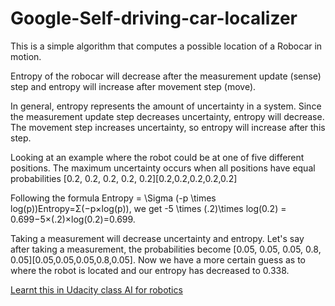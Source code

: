 # Google-Self-driving-car-localizer
This is a simple algorithm that computes a possible location of a Robocar in motion.

Entropy of the robocar will decrease after the measurement update (sense) step and entropy will increase after movement step (move).

In general, entropy represents the amount of uncertainty in a system. Since the measurement update step decreases uncertainty, entropy will decrease. The movement step increases uncertainty, so entropy will increase after this step.

Looking at an example where the robot could be at one of five different positions. The maximum uncertainty occurs when all positions have equal probabilities [0.2, 0.2, 0.2, 0.2, 0.2][0.2,0.2,0.2,0.2,0.2]

Following the formula Entropy = \Sigma (-p \times log(p))Entropy=Σ(−p×log(p)), we get -5 \times (.2)\times log(0.2) = 0.699−5×(.2)×log(0.2)=0.699.

Taking a measurement will decrease uncertainty and entropy. Let's say after taking a measurement, the probabilities become [0.05, 0.05, 0.05, 0.8, 0.05][0.05,0.05,0.05,0.8,0.05]. Now we have a more certain guess as to where the robot is located and our entropy has decreased to 0.338.

[Learnt this in Udacity class AI for robotics](https://classroom.udacity.com/courses/cs373)
